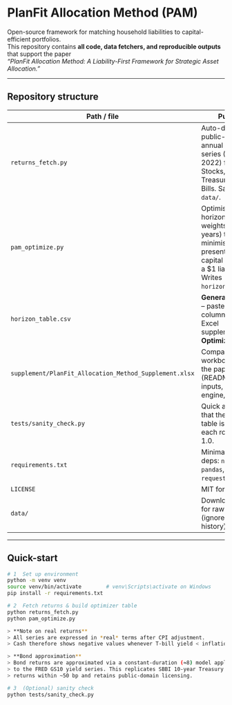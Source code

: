 # PlanFit Allocation Method (PAM)

Open-source framework for matching household liabilities to capital-efficient
portfolios.  
This repository contains **all code, data fetchers, and reproducible outputs**
that support the paper  
*“PlanFit Allocation Method: A Liability-First Framework for Strategic Asset
Allocation.”*

---

## Repository structure

| Path / file | Purpose |
|-------------|---------|
| `returns_fetch.py` | Auto-downloads public-domain annual real-return series (1950-2022) for U.S. Stocks, 10-yr Treasuries, and T-Bills. Saves to `data/`. |
| `pam_optimize.py` | Optimises horizon-specific weights (1–30 years) that minimise the present-value capital required for a \$1 liability. Writes `horizon_table.csv`. |
| `horizon_table.csv` | **Generated output** – paste these five columns into the Excel supplement’s **Optimizer** tab. |
| `supplement/PlanFit_Allocation_Method_Supplement.xlsx` | Companion workbook cited in the paper (README tab, inputs, calc engine, results). |
| `tests/sanity_check.py` | Quick assertions that the optimiser table is 30 × 5 and each row sums to 1.0. |
| `requirements.txt` | Minimal Python deps: `numpy`, `pandas`, `scipy`, `requests`. |
| `LICENSE` | MIT for code. |
| `data/` | Download cache for raw returns (ignored by Git history). |

---

## Quick-start

```bash
# 1  Set up environment
python -m venv venv
source venv/bin/activate        # venv\Scripts\activate on Windows
pip install -r requirements.txt

# 2  Fetch returns & build optimizer table
python returns_fetch.py
python pam_optimize.py

> **Note on real returns**  
> All series are expressed in *real* terms after CPI adjustment.  
> Cash therefore shows negative values whenever T-bill yield < inflation.

> **Bond approximation**  
> Bond returns are approximated via a constant-duration (≈8) model applied
> to the FRED GS10 yield series. This replicates SBBI 10-year Treasury total
> returns within ~50 bp and retains public-domain licensing.

# 3  (Optional) sanity check
python tests/sanity_check.py

